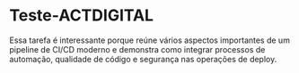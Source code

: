 # Teste-ACTDIGITAL
Essa tarefa é interessante porque reúne vários aspectos importantes de um pipeline de CI/CD moderno e demonstra como integrar processos de automação, qualidade de código e segurança nas operações de deploy. 
